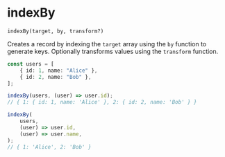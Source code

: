 # indexBy

`indexBy(target, by, transform?)`

Creates a record by indexing the `target` array using the `by` function to generate keys. Optionally transforms values using the `transform` function.

```ts
const users = [
    { id: 1, name: "Alice" },
    { id: 2, name: "Bob" },
];

indexBy(users, (user) => user.id);
// { 1: { id: 1, name: 'Alice' }, 2: { id: 2, name: 'Bob' } }

indexBy(
    users,
    (user) => user.id,
    (user) => user.name,
);
// { 1: 'Alice', 2: 'Bob' }
```
